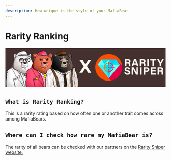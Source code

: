 ```yaml
---
description: How unique is the style of your MafiaBear
---
```


# Rarity Ranking

![](../.gitbook/assets/MafiaRarity.png)

## `What is Rarity Ranking?`

This is a rarity rating based on how often one or another trait comes across among MafiaBears.

## `Where can I check how rare my MafiaBear is?`

The rarity of all bears can be checked with our partners on the [Rarity Sniper website.](https://raritysniper.com/mafiabears)&#x20;
